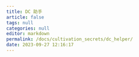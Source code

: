 ```yaml
---
title: DC 助手
article: false
tags: null
categories: null
editor: markdown
permalink: /docs/cultivation_secrets/dc_helper/
date: 2023-09-27 12:16:17
---
```

